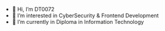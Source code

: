 - 👋 Hi, I’m DT0072
- 👀 I’m interested in CyberSecurity & Frontend Development
- 🌱 I’m currently in Diploma in Information Technology

<!---
DT0072/DT0072 is a ✨ special ✨ repository because its `README.md` (this file) appears on your GitHub profile.
You can click the Preview link to take a look at your changes.
--->
